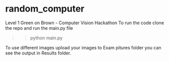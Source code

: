 # random_computer
Level 1 Green on Brown  - Computer Vision Hackathon
To run the code clone the repo and run the main.py file
>>python main.py

To use different images upload your images to Exam pitures folder you can see the output in Results folder.
